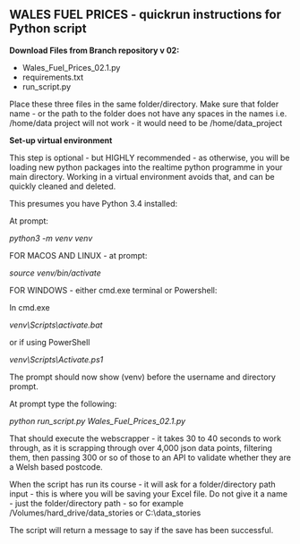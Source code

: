 ## WALES FUEL PRICES - quickrun instructions for Python script

**Download Files from Branch repository v 02:**

* Wales_Fuel_Prices_02.1.py
* requirements.txt
* run_script.py

Place these three files in the same folder/directory. Make sure that folder name - or the path to the folder does not have any spaces in the names i.e. /home/data project will not work - it would need to be /home/data_project


**Set-up virtual environment**

This step is optional - but HIGHLY recommended - as otherwise, you will be loading new python packages into the realtime python programme in your main directory. Working in a virtual environment avoids that, and can be quickly cleaned and deleted.

This presumes you have Python 3.4 installed:

At prompt:

*python3 -m venv venv*

FOR MACOS AND LINUX - at prompt:

*source venv/bin/activate*

FOR WINDOWS - either cmd.exe terminal or Powershell:

In cmd.exe

*venv\Scripts\activate.bat*

or if using PowerShell

*venv\Scripts\Activate.ps1*

The prompt should now show (venv) before the username and directory prompt.

At prompt type the following:

*python run_script.py Wales_Fuel_Prices_02.1.py*

That should execute the webscrapper - it takes 30 to 40 seconds to work through, as it is scrapping through over 4,000 json data points, filtering them, then passing 300 or so of those to an API to validate whether they are a Welsh based postcode.

When the script has run its course - it will ask for a folder/directory path input - this is where you will be saving your Excel file. Do not give it a name - just the folder/directory path - so for example /Volumes/hard_drive/data_stories or C:\data_stories

The script will return a message to say if the save has been successful.


